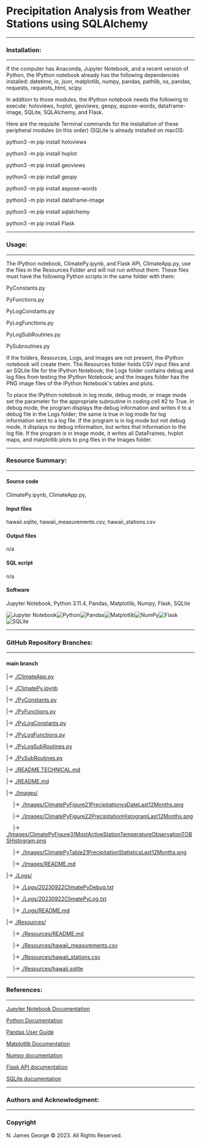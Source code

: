# **Precipitation Analysis from Weather Stations using SQLAlchemy**

----

### **Installation:**

----

If the computer has Anaconda, Jupyter Notebook, and a recent version of Python, the IPython notebook already has the following dependencies installed: datetime, io, json, matplotlib, numpy, pandas, pathlib, os, pandas, requests, requests_html, scipy.

In addition to those modules, the IPython notebook needs the following to execute: holoviews, hvplot, geoviews, geopy, aspose-words, dataframe-image, SQLite, SQLAlchemy, and Flask.

Here are the requisite Terminal commands for the installation of these peripheral modules (in this order) (SQLite is already installed on macOS:

python3 -m pip install holoviews

python3 -m pip install hvplot

python3 -m pip install geoviews

python3 -m pip install geopy

python3 -m pip install aspose-words

python3 -m pip install dataframe-image

python3 -m pip install sqlalchemy

python3 -m pip install Flask

----

### **Usage:**

----

The IPython notebook, ClimatePy.ipynb, and Flask API, ClimateApp.py, use the files in the Resources Folder and will not run without them.  These files must have the following Python scripts in the same folder with them:

PyConstants.py

PyFunctions.py

PyLogConstants.py

PyLogFunctions.py

PyLogSubRoutines.py

PySubroutines.py

If the folders, Resources, Logs, and Images are not present, the IPython notebook will create them.  The Resources folder holds CSV input files and an SQLite file for the IPython Notebook; the Logs folder contains debug and log files from testing the IPython Notebook; and the Images folder has the PNG image files of the IPython Notebook's tables and plots.

To place the IPython notebook in log mode, debug mode, or image mode set the parameter for the appropriate subroutine in coding cell #2 to True. In debug mode, the program displays the debug information and writes it to a debug file in the Logs folder; the same is true in log mode for log information sent to a log file. If the program is in log mode but not debug mode, it displays no debug information, but writes that information to the log file. If the program is in image mode, it writes all DataFrames, hvplot maps, and matplotlib plots to png files in the Images folder.

----

### **Resource Summary:**

----

#### Source code

ClimatePy.ipynb, ClimateApp.py,

#### Input files

hawaii.sqlite, hawaii_measurements.csv, hawaii_stations.csv

#### Output files

n/a

#### SQL script

n/a

#### Software

Jupyter Notebook, Python 3.11.4, Pandas, Matplotlib, Numpy, Flask, SQLite

![Jupyter Notebook](https://img.shields.io/badge/jupyter-%23FA0F00.svg?style=for-the-badge&logo=jupyter&logoColor=white)![Python](https://img.shields.io/badge/python-3670A0?style=for-the-badge&logo=python&logoColor=ffdd54)![Pandas](https://img.shields.io/badge/pandas-%23150458.svg?style=for-the-badge&logo=pandas&logoColor=white)![Matplotlib](https://img.shields.io/badge/Matplotlib-%23ffffff.svg?style=for-the-badge&logo=Matplotlib&logoColor=black)![NumPy](https://img.shields.io/badge/numpy-%23013243.svg?style=for-the-badge&logo=numpy&logoColor=white)![Flask](https://img.shields.io/badge/flask-%23000.svg?style=for-the-badge&logo=flask&logoColor=white)![SQLite](https://img.shields.io/badge/sqlite-%2307405e.svg?style=for-the-badge&logo=sqlite&logoColor=white)

----

### **GitHub Repository Branches:**

----

#### main branch 

|&rarr; [./ClimateApp.py](./ClimateApp.py)

|&rarr; [./ClimatePy.ipynb](./ClimatePy.ipynb)

|&rarr; [./PyConstants.py](./PyConstants.py)

|&rarr; [./PyFunctions.py](./PyFunctions.py)

|&rarr; [./PyLogConstants.py](./PyLogConstants.py)

|&rarr; [./PyLogFunctions.py](./PyLogFunctions.py)

|&rarr; [./PyLogSubRoutines.py](./PyLogSubRoutines.py)

|&rarr; [./PySubRoutines.py](./PySubRoutines.py)

|&rarr; [./README.TECHNICAL.md](./README.TECHNICAL.md)

|&rarr; [./README.md](./README.md)

|&rarr; [./Images/](./Images/)

  &emsp; |&rarr; [./Images/ClimatePyFigure21PrecipitationvsDateLast12Months.png](./Images/ClimatePyFigure21PrecipitationvsDateLast12Months.png)
  
  &emsp; |&rarr; [./Images/ClimatePyFigure22PrecipitationHistogramLast12Months.png](./Images/ClimatePyFigure22PrecipitationHistogramLast12Months.png)
  
  &emsp; |&rarr; [./Images/ClimatePyFigure31MostActiveStationTemperatureObservationTOBSHistogram.png](./Images/ClimatePyFigure31MostActiveStationTemperatureObservationTOBSHistogram.png)
  
  &emsp; |&rarr; [./Images/ClimatePyTable21PrecipitationStatisticsLast12Months.png](./Images/ClimatePyTable21PrecipitationStatisticsLast12Months.png)
  
  &emsp; |&rarr; [./Images/README.md](./Images/README.md)

|&rarr; [./Logs/](./Logs/)

  &emsp; |&rarr; [./Logs/20230922ClimatePyDebug.txt](./Logs/20230922ClimatePyDebug.txt)

  &emsp; |&rarr; [./Logs/20230922ClimatePyLog.txt](./Logs/20230922ClimatePyLog.txt)

  &emsp; |&rarr; [./Logs/README.md](./Logs/README.md)

|&rarr; [./Resources/](./Resources/)

  &emsp; |&rarr; [./Resources/README.md](./Resources/README.md)

  &emsp; |&rarr; [./Resources/hawaii_measurements.csv](./Resources/hawaii_measurements.csv)

  &emsp; |&rarr; [./Resources/hawaii_stations.csv](./Resources/hawaii_stations.csv)

  &emsp; |&rarr; [./Resources/hawaii.sqlite](./Resources/hawaii.sqlite)

----

### **References:**

----

[Jupyter Notebook Documentation](https://jupyter-notebook.readthedocs.io/en/stable/)

[Python Documentation](https://docs.python.org/3/contents.html)

[Pandas User Guide](https://pandas.pydata.org/docs/user_guide/index.html)

[Matplotlib Documentation](https://matplotlib.org/stable/index.html)

[Numpy documentation](https://numpy.org/doc/1.26/)

[Flask API documentation](https://flask.palletsprojects.com/en/2.3.x/api/)

[SQLite documentation](https://www.sqlite.org/docs.html)

----

### **Authors and Acknowledgment:**

----

### Copyright

N. James George © 2023. All Rights Reserved.
